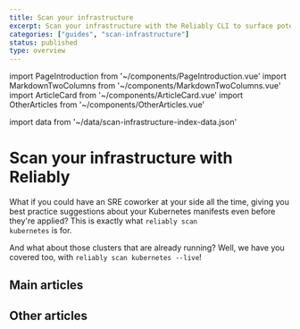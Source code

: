 ```yaml
---
title: Scan your infrastructure
excerpt: Scan your infrastructure with the Reliably CLI to surface potential reliability issues and suggestions.
categories: ["guides", "scan-infrastructure"]
status: published
type: overview
---
```

import PageIntroduction from '~/components/PageIntroduction.vue'
import MarkdownTwoColumns from '~/components/MarkdownTwoColumns.vue'
import ArticleCard from '~/components/ArticleCard.vue'
import OtherArticles from '~/components/OtherArticles.vue'

import data from '~/data/scan-infrastructure-index-data.json'

# Scan your infrastructure with Reliably

<PageIntroduction>

What if you could have an SRE coworker at your side all the time, giving you
best practice suggestions about your Kubernetes manifests even before they're
applied? This is exactly what <code>reliably scan kubernetes</code> is for.

And what about those clusters that are already running? Well, we have you
covered too, with <code>reliably scan kubernetes --live</code>!

</PageIntroduction>

## Main articles

<MarkdownTwoColumns>
  <ArticleCard
    title="Scan a Kubernetes Manifest"
    description="Surface potential reliability issues in your Kubernetes manifests."
    link="/guides/scan-your-infrastructure/scan-kubernetes-manifest/"
  />
  <ArticleCard
    title="Scan a Kubernetes Cluster"
    description="Get reliability suggestions for your running Kubernetes clusters."
    link="/guides/scan-your-infrastructure/live-cluster/"
  />
</MarkdownTwoColumns>

## Other articles

<OtherArticles :links="data.links" />